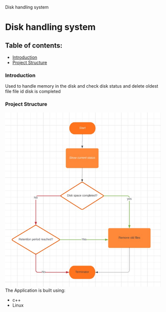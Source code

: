 Disk handling system 
# Disk handling system

## Table of contents:

- [Introduction](#introduction)
- [Project Structure](#project-structure)

### Introduction
Used to handle memory in the disk and check disk status and delete oldest file file id disk is completed


### Project Structure
![alt text](https://github.com/SamaMostafa1/DiskHandlingSystem/blob/main/flow%20chart/flowchart.jpeg?raw=true)
The Application is built using:
  - c++
  - Linux
  
    
